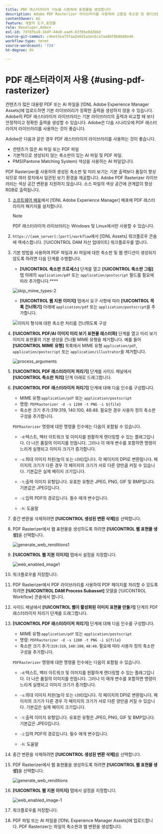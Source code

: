 ```yaml
---
title: PDF 래스터라이저 기능을 사용하여 표현물을 생성합니다
description: Adobe PDF Rasterizer 라이브러리를 사용하여 고품질 축소판 및 렌디션을 생성합니다.
contentOwner: AG
feature: 개발자 도구,표현물
role: Developer,Admin
exl-id: 7d78fba9-16df-44e0-aae6-83f65e8d2bbd
source-git-commit: cdee53ea75faa2e6d1a1ec6ca7aa8bf8b8840e46
workflow-type: tm+mt
source-wordcount: '724'
ht-degree: 0%

---
```


# PDF 래스터라이저 사용 {#using-pdf-rasterizer}

컨텐츠가 많은 대용량 PDF 또는 AI 파일을 [!DNL Adobe Experience Manager Assets]에 업로드하면 기본 라이브러리가 정확한 출력을 생성하지 않을 수 있습니다. Adobe의 PDF 래스터라이저 라이브러리는 기본 라이브러리의 출력과 비교할 때 보다 안정적이고 정확한 출력을 생성할 수 있습니다. Adobe은 다음 시나리오에 PDF 래스터라이저 라이브러리를 사용하는 것이 좋습니다.

Adobe은 다음과 같은 경우 PDF 래스터라이저 라이브러리를 사용하는 것이 좋습니다.

* 컨텐츠가 많은 AI 파일 또는 PDF 파일
* 기본적으로 생성되지 않는 축소판이 있는 AI 파일 및 PDF 파일.
* PMS(Pantone Matching System) 색상을 사용하는 AI 파일입니다.

PDF Rasterizer를 사용하여 생성된 축소판 및 미리 보기는 기본 출력보다 품질이 향상되므로 여러 장치에서 일관된 보기 환경을 제공합니다. Adobe PDF Rasterizer 라이브러리는 색상 공간 변환을 지원하지 않습니다. 소스 파일의 색상 공간에 관계없이 항상 RGB로 출력됩니다.

1. [소프트웨어 배포](https://experience.adobe.com/#/downloads/content/software-distribution/en/aem.html?package=/content/software-distribution/en/details.html/content/dam/aem/public/adobe/packages/cq650/product/assets/aem-assets-pdf-rasterizer-pkg-4.4.zip)에서 [!DNL Adobe Experience Manager] 배포에 PDF 래스터라이저 패키지를 설치합니다.

   >[!NOTE]
   >
   >PDF 래스터라이저 라이브러리는 Windows 및 Linux에서만 사용할 수 있습니다.

1. `https://[aem_server]:[port]/workflow`에서 [!DNL Assets] 워크플로우 콘솔에 액세스합니다. [!UICONTROL DAM 자산 업데이트] 워크플로우를 엽니다.

1. 기본 방법을 사용하여 PDF 파일과 AI 파일에 대한 축소판 및 웹 렌디션이 생성되지 않도록 하려면 다음 단계를 수행합니다.

   * **[!UICONTROL 축소판 프로세스]** 단계를 열고 **[!UICONTROL 축소판 그림]** 탭 아래의 `application/pdf` 또는 `application/postscript` 필드를 필요에 따라 추가합니다.****

   ![skip_mime_types-2](assets/skip_mime_types-2.png)

   * **[!UICONTROL 웹 지원 이미지]** 탭에서 요구 사항에 따라 **[!UICONTROL 목록 건너뛰기]** 아래에 `application/pdf` 또는 `application/postscript`을 추가합니다.

   ![이미지 형식에 대한 축소판 처리를 건너뛰도록 구성](assets/web_enabled_imageskiplist.png)

1. **[!UICONTROL PDF/AI 이미지 미리 보기 표현물 래스터화]** 단계를 열고 미리 보기 이미지 표현물의 기본 생성을 건너뛸 MIME 유형을 제거합니다. 예를 들어 **[!UICONTROL MIME 유형]** 목록에서 MIME 유형 `application/pdf`, `application/postscript` 또는 `application/illustrator`을 제거합니다.

   ![process_arguments](assets/process_arguments.png)

1. **[!UICONTROL PDF 래스터라이저 처리기]** 단계를 사이드 패널에서 **[!UICONTROL 축소판 처리]** 단계 아래로 드래그합니다.
1. **[!UICONTROL PDF 래스터라이저 처리기]** 단계에 대해 다음 인수를 구성합니다.

   * MIME 유형:`application/pdf` 또는 `application/postscript`
   * 명령: `PDFRasterizer -d -s 1280 -t PNG -i ${file}`
   * 축소판 크기 추가:319:319, 140:100, 48:48. 필요한 경우 사용자 정의 축소판 구성을 추가합니다.

   `PDFRasterizer` 명령에 대한 명령줄 인수에는 다음이 포함될 수 있습니다.

   * `-d`:텍스트, 벡터 아트워크 및 이미지를 원활하게 렌더링할 수 있는 플래그입니다. 더 나은 품질의 이미지를 만듭니다. 그러나 이 매개 변수를 포함하면 명령이 느리게 실행되고 이미지 크기가 증가합니다.

   * `-s`:최대 이미지 차원(높이 또는 너비)입니다. 각 페이지의 DPI로 변환됩니다. 페이지의 크기가 다른 경우 각 페이지의 크기가 서로 다른 양만큼 커질 수 있습니다. 기본값은 실제 페이지 크기입니다.

   * `-t`:출력 이미지 유형입니다. 유효한 유형은 JPEG, PNG, GIF 및 BMP입니다. 기본값은 JPEG입니다.

   * `-i`:입력 PDF의 경로입니다. 필수 매개 변수입니다.

   * `-h`: 도움말


1. 중간 변환을 삭제하려면 **[!UICONTROL 생성된 변환 삭제]**&#x200B;를 선택합니다.
1. PDF Rasterizer에서 웹 표현물을 생성하도록 하려면 **[!UICONTROL 웹 표현물 생성]**&#x200B;을 선택합니다.

   ![generate_web_renditions1](assets/generate_web_renditions1.png)

1. **[!UICONTROL 웹 지원 이미지]** 탭에서 설정을 지정합니다.

   ![web_enabled_image1](assets/web_enabled_image1.png)

1. 워크플로우를 저장합니다.
1. PDF Rasterizer에서 PDF 라이브러리를 사용하여 PDF 페이지를 처리할 수 있도록 하려면 **[!UICONTROL DAM Process Subasset]** 모델을 [!UICONTROL Workflow] 콘솔에서 엽니다.
1. 사이드 패널에서 **[!UICONTROL 웹이 활성화된 이미지 표현물 만들기]** 단계의 PDF 래스터라이저 처리기 단계를 드래그합니다.
1. **[!UICONTROL PDF 래스터라이저 처리기]** 단계에 대해 다음 인수를 구성합니다.

   * MIME 유형:`application/pdf` 또는 `application/postscript`
   * 명령: `PDFRasterizer -d -s 1280 -t PNG -i ${file}`
   * 축소판 크기 추가:`319:319`, `140:100`, `48:48`. 필요에 따라 사용자 정의 축소판 구성을 추가합니다.

   `PDFRasterizer` 명령에 대한 명령줄 인수에는 다음이 포함될 수 있습니다.

   * `-d`:텍스트, 벡터 아트워크 및 이미지를 원활하게 렌더링할 수 있는 플래그입니다. 더 나은 품질의 이미지를 만듭니다. 그러나 이 매개 변수를 포함하면 명령이 느리게 실행되고 이미지 크기가 증가합니다.

   * `-s`:최대 이미지 차원(높이 또는 너비)입니다. 각 페이지의 DPI로 변환됩니다. 페이지의 크기가 다른 경우 각 페이지의 크기가 서로 다른 양만큼 커질 수 있습니다. 기본값은 실제 페이지 크기입니다.

   * `-t`:출력 이미지 유형입니다. 유효한 유형은 JPEG, PNG, GIF 및 BMP입니다. 기본값은 JPEG입니다.

   * `-i`:입력 PDF의 경로입니다. 필수 매개 변수입니다.

   * `-h`: 도움말


1. 중간 변환을 삭제하려면 **[!UICONTROL 생성된 변환 삭제]**&#x200B;를 선택합니다.
1. PDF Rasterizer에서 웹 표현물을 생성하도록 하려면 **[!UICONTROL 웹 표현물 생성]**&#x200B;을 선택합니다.

   ![generate_web_renditions](assets/generate_web_renditions.png)

1. **[!UICONTROL 웹 지원 이미지]** 탭에서 설정을 지정합니다.

   ![web_enabled_image-1](assets/web_enabled_image-1.png)

1. 워크플로우를 저장합니다.
1. PDF 파일 또는 AI 파일을 [!DNL Experience Manager Assets]에 업로드합니다. PDF Rasterizer는 파일의 축소판과 웹 변환을 생성합니다.
